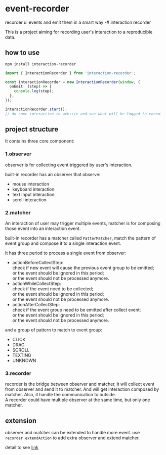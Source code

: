 # event-recorder
recorder ui events and emit them in a smart  way
-# interaction recorder

This is a project aiming for recording user's interaction to a reproducible data.

## how to use

```bash
npm install interaction-recorder
```

```typescript
import { InteractionRecorder } from 'interaction-recorder';

const interactionRecorder = new InteractionRecorder(window, {
  onEmit: (step) => {
    console.log(step);
  },
});

interactionRecorder.start();
// do some interaction to website and see what will be logged to console
```

## project structure

It contains three core component:

### 1.observer

observer is for collecting event triggered by user's interaction.

built-in recorder has an observer that observe:
- mouse interaction
- keyboard interaction
- text input interaction
- scroll interaction

### 2.matcher

An interaction of user may trigger multiple events, matcher is for composing those event into an interaction event.

built-in recorder has a matcher called `PatterMatcher`, match the pattern of event group and compose it to a single interaction event.

It has three period to process a single event from observer:
- actionBeforeCollectStep:  
check if new event will cause the previous event group to be emitted;  
or the event should be ignored in this period;  
or the event should not be processed anymore.
- actionWhileCollectStep:  
check if the event need to be collected;  
or the event should be ignored in this period;  
or the event should not be processed anymore.
- actionAfterCollectStep:  
check if the event group need to be emitted after collect event;  
or the event should be ignored in this period;  
or the event should not be processed anymore.

and a group of pattern to match to event group:  
- CLICK
- DRAG
- SCROLL
- TEXTING
- UNKNOWN
### 3.recorder

recorder is the bridge between observer and matcher, it will collect event from observer and send it to matcher. And will get interaction composed by matcher. Also, it handle the communication to outside.  
A recorder could have multiple observer at the same time, but only one matcher.

## extension

observer and matcher can be extended to handle more event.
use `recorder.extendAction` to add extra observer and extend matcher.

detail to see [link](./docs/extends.md)